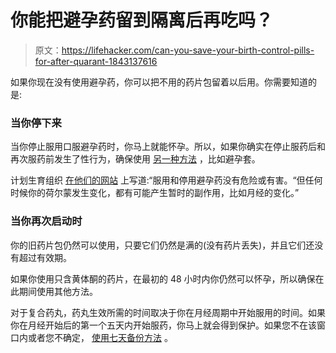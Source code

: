 # 你能把避孕药留到隔离后再吃吗？

> 原文：<https://lifehacker.com/can-you-save-your-birth-control-pills-for-after-quarant-1843137616>

如果你现在没有使用避孕药，你可以把不用的药片包留着以后用。你需要知道的是:



### 当你停下来

当你停止服用口服避孕药时，你马上就能怀孕。所以，如果你确实在停止服药后和再次服药前发生了性行为，确保使用 [另一种方法](https://lifehacker.com/a-basic-guide-to-the-countless-birth-control-options-ou-1673259659) ，比如避孕套。

计划生育组织 [在他们的网站](https://plannedparenthood.tumblr.com/post/616319199847022592/if-i-stop-taking-my-birth-control-pill-during-the?utm_source=twitter&utm_medium=tweet&utm_campaign=healthtwitter&utm_content=pills-april19) 上写道:“服用和停用避孕药没有危险或有害。“但任何时候你的荷尔蒙发生变化，都有可能产生暂时的副作用，比如月经的变化。”

### 当你再次启动时

你的旧药片包仍然可以使用，只要它们仍然是满的(没有药片丢失)，并且它们还没有超过有效期。

如果你使用只含黄体酮的药片，在最初的 48 小时内你仍然可以怀孕，所以确保在此期间使用其他方法。

对于复合药丸，药丸生效所需的时间取决于你在月经周期中开始服用的时间。如果你在月经开始后的第一个五天内开始服药，你马上就会得到保护。如果您不在该窗口内或者您不确定， [使用七天备份方法](https://www.plannedparenthood.org/learn/teens/ask-experts/how-long-does-it-take-for-the-pill-to-become-effective) 。